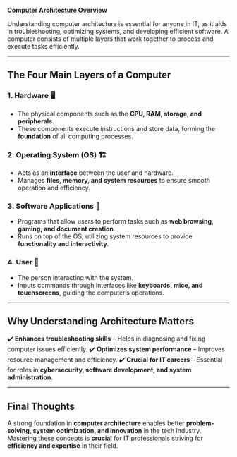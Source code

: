 **Computer Architecture Overview**

Understanding computer architecture is essential for anyone in IT, as it aids in troubleshooting, optimizing systems, and developing efficient software. A computer consists of multiple layers that work together to process and execute tasks efficiently.

---

## The Four Main Layers of a Computer

### 1. **Hardware** 🖥️
- The physical components such as the **CPU, RAM, storage, and peripherals**.
- These components execute instructions and store data, forming the **foundation** of all computing processes.

### 2. **Operating System (OS)** 🏗️
- Acts as an **interface** between the user and hardware.
- Manages **files, memory, and system resources** to ensure smooth operation and efficiency.

### 3. **Software Applications** 📱
- Programs that allow users to perform tasks such as **web browsing, gaming, and document creation**.
- Runs on top of the OS, utilizing system resources to provide **functionality and interactivity**.

### 4. **User** 👤
- The person interacting with the system.
- Inputs commands through interfaces like **keyboards, mice, and touchscreens**, guiding the computer’s operations.

---

## Why Understanding Architecture Matters
✔️ **Enhances troubleshooting skills** – Helps in diagnosing and fixing computer issues efficiently.
✔️ **Optimizes system performance** – Improves resource management and efficiency.
✔️ **Crucial for IT careers** – Essential for roles in **cybersecurity, software development, and system administration**.

---

## Final Thoughts
A strong foundation in **computer architecture** enables better **problem-solving, system optimization, and innovation** in the tech industry. Mastering these concepts is **crucial** for IT professionals striving for **efficiency and expertise** in their field.

